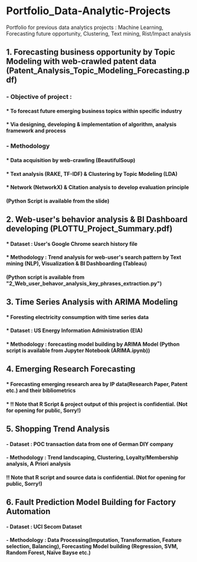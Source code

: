 # Portfolio_Data-Analytic-Projects
Portfolio for previous data analytics projects : Machine Learning, Forecasting future opportunity, Clustering, Text mining, Rist/Impact analysis

## 1. Forecasting business opportunity by Topic Modeling with web-crawled patent data (Patent_Analysis_Topic_Modeling_Forecasting.pdf)
### - Objective of project : 
#### * To forecast future emerging business topics within specific industry
#### * Via designing, developing & implementation of algorithm, analysis framework and process
### - Methodology
#### * Data acquisition by web-crawling (BeautifulSoup)
#### * Text analysis (RAKE, TF-IDF) & Clustering by Topic Modeling (LDA)
#### * Network (NetworkX) & Citation analysis to develop evaluation principle
#### (Python Script is available from the slide)

## 2. Web-user's behavior analysis & BI Dashboard developing (PLOTTU_Project_Summary.pdf)
#### * Dataset : User's Google Chrome search history file
#### * Methodology : Trend analysis for web-user's search pattern by Text mining (NLP), Visualization & BI Dashboarding (Tableau)
#### (Python script is available from "2_Web_user_behavor_analysis_key_phrases_extraction.py")

## 3. Time Series Analysis with ARIMA Modeling
#### * Foresting electricity consumption with time series data
#### * Dataset : US Energy Information Administration (EIA)
#### * Methodology : forecasting model building by ARIMA Model (Python script is available from Jupyter Notebook (ARIMA.ipynb))

## 4. Emerging Research Forecasting
#### * Forecasting emerging research area by IP data(Research Paper, Patent etc.) and their bibliometrics
#### * !! Note that R Script & project output of this project is confidential. (Not for opening for public, Sorry!) 

## 5. Shopping Trend Analysis
#### - Dataset : POC transaction data from one of German DIY company 
#### - Methodology : Trend landscaping, Clustering, Loyalty/Membership analysis, A Priori analysis
#### !! Note that R script and source data is confidential. (Not for opening for public, Sorry!)

## 6. Fault Prediction Model Building for Factory Automation
#### - Dataset : UCI Secom Dataset
#### - Methodology : Data Processing(Imputation, Transformation, Feature selection, Balancing), Forecasting Model building (Regression, SVM, Random Forest, Naïve Bayse etc.)


